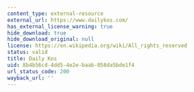 ```yaml
---
content_type: external-resource
external_url: https://www.dailykos.com/
has_external_license_warning: true
hide_download: true
hide_download_original: null
license: https://en.wikipedia.org/wiki/All_rights_reserved
status: valid
title: Daily Kos
uid: 8b4b56cd-4dd5-4e2e-baab-058da5bde1f4
url_status_code: 200
wayback_url: ''
---
```

